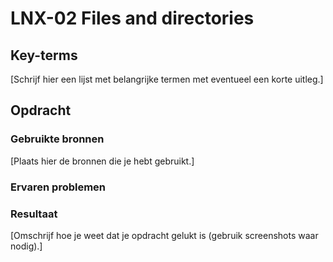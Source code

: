 # LNX-02 Files and directories


## Key-terms
[Schrijf hier een lijst met belangrijke termen met eventueel een korte uitleg.]

## Opdracht
### Gebruikte bronnen
[Plaats hier de bronnen die je hebt gebruikt.]

### Ervaren problemen


### Resultaat
[Omschrijf hoe je weet dat je opdracht gelukt is (gebruik screenshots waar nodig).]

